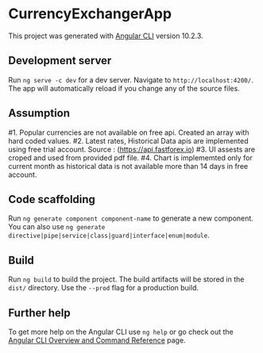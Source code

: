 # CurrencyExchangerApp

This project was generated with [Angular CLI](https://github.com/angular/angular-cli) version 10.2.3.

## Development server

Run `ng serve -c dev` for a dev server. Navigate to `http://localhost:4200/`. The app will automatically reload if you change any of the source files.

## Assumption
#1. Popular currencies are not available on free api. Created an array with hard coded values.
#2. Latest rates, Historical Data apis are implemented using free trial account. Source : (https://api.fastforex.io)
#3. UI assests are croped and used from provided pdf file.
#4. Chart is implememted only for current month as historical data is not available more than 14 days in free account.

## Code scaffolding

Run `ng generate component component-name` to generate a new component. You can also use `ng generate directive|pipe|service|class|guard|interface|enum|module`.

## Build

Run `ng build` to build the project. The build artifacts will be stored in the `dist/` directory. Use the `--prod` flag for a production build.

## Further help

To get more help on the Angular CLI use `ng help` or go check out the [Angular CLI Overview and Command Reference](https://angular.io/cli) page.
